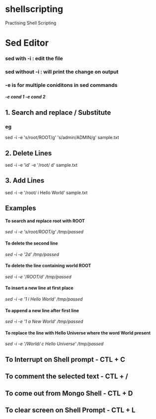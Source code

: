 # shellscripting
Practising Shell Scripting

# Sed Editor

### sed with -i : edit the file
### sed without -i : will print the change on output
### -e is for multiple coniditons in sed commands
#### _-e cond 1 -e cond 2_

## 1. Search and replace / Substitute
### eg
sed -i -e 's/root/ROOT/g' 's/admin/ADMIN/g' sample.txt

## 2. Delete Lines
sed -i -e 'id' -e '/root/ d' sample.txt

## 3. Add Lines
sed -i -e '/root/ i Hello World' sample.txt

## Examples
#### To search and replace root with ROOT
_sed -i -e 's/root/ROOT/g' /tmp/passed_
#### To delete the second line
_sed -i -e '2d' /tmp/passed_
#### To delete the line containing world ROOT
_sed -i -e '/ROOT/d' /tmp/passed_
#### To insert a new line at first place
_sed -i -e '1 i Hello World' /tmp/passed_
#### To append a new line after first line
_sed -i -e '1 a New World' /tmp/passed_
#### To replace the line with Hello Universe where the word World present
_sed -i -e '/World/ c Hello Universe' /tmp/passed_

## To Interrupt on Shell prompt - CTL + C
## To comment the selected text - CTL + /
## To come out from Mongo Shell - CTL + D
## To clear screen on Shell Prompt - CTL + L



